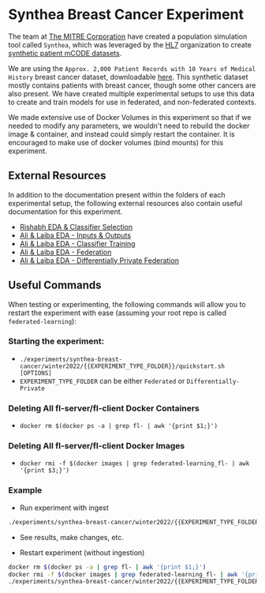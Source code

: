 # Synthea Breast Cancer Experiment
The team at [The MITRE Corporation](https://mitre.org) have created a population simulation tool called `Synthea`, which was leveraged by the [HL7](https://hl7.org) organization to create [synthetic patient mCODE datasets](https://confluence.hl7.org/display/COD/mCODE+Test+Data).

We are using the `Approx. 2,000 Patient Records with 10 Years of Medical History` breast cancer dataset, downloadable [here](http://hdx.mitre.org/downloads/mcode/mcode1_0_10yrs.zip). This synthetic dataset mostly contains patients with breast cancer, though some other cancers are also present. We have created multiple experimental setups to use this data to create and train models for use in federated, and non-federated contexts.

We made extensive use of Docker Volumes in this experiment so that if we needed to modify any parameters, we wouldn't need to rebuild the docker image & container, and instead could simply restart the container. It is encouraged to make use of docker volumes (bind mounts) for this experiment.

## External Resources
In addition to the documentation present within the folders of each experimental setup, the following external resources also contain useful documentation for this experiment.

- [Rishabh EDA & Classifier Selection](https://candig.atlassian.net/wiki/spaces/CA/pages/607059969/Federated+Learning)
- [Ali & Laiba EDA - Inputs & Outputs](https://candig.atlassian.net/wiki/spaces/CA/pages/624427043/Synthea+Breast+Cancer+Dataset+-+Inputs+and+Outputs)
- [Ali & Laiba EDA - Classifier Training](https://candig.atlassian.net/wiki/spaces/CA/pages/624623655/Synthea+Breast+Cancer+Dataset+-+Classifier+Training)
- [Ali & Laiba EDA - Federation](https://candig.atlassian.net/wiki/spaces/CA/pages/632389635/Synthea+Breast+Cancer+Dataset+-+Federation)
- [Ali & Laiba EDA - Differentially Private Federation](https://candig.atlassian.net/wiki/spaces/CA/pages/634224664/Synthea+Breast+Cancer+-+Choice+of+Differential+Privacy+Algorithm)

## Useful Commands

When testing or experimenting, the following commands will allow you to restart the experiment with ease (assuming your root repo is called `federated-learning`):

### Starting the experiment:
- `./experiments/synthea-breast-cancer/winter2022/{{EXPERIMENT_TYPE_FOLDER}}/quickstart.sh [OPTIONS]`
- `EXPERIMENT_TYPE_FOLDER` can be either `Federated` or `Differentially-Private`

### Deleting All fl-server/fl-client Docker Containers
- `docker rm $(docker ps -a | grep fl- | awk '{print $1;}')`

### Deleting All fl-server/fl-client Docker Images
- `docker rmi -f $(docker images | grep federated-learning_fl- | awk '{print $3;}')`

### Example
- Run experiment with ingest
```bash
./experiments/synthea-breast-cancer/winter2022/{{EXPERIMENT_TYPE_FOLDER}}/quickstart.sh -i 10yrs/female -e ./experiments/synthea-breast-cancer/winter2022/{{EXPERIMENT_TYPE_FOLDER}}/experiment
```

- See results, make changes, etc.

- Restart experiment (without ingestion)
```bash
docker rm $(docker ps -a | grep fl- | awk '{print $1;}')
docker rmi -f $(docker images | grep federated-learning_fl- | awk '{print $3;}')
./experiments/synthea-breast-cancer/winter2022/{{EXPERIMENT_TYPE_FOLDER}}/quickstart.sh -e ./experiments/synthea-breast-cancer/winter2022/{{EXPERIMENT_TYPE_FOLDER}}/experiment
```